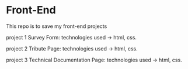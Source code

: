 # Front-End
This repo is to save my front-end projects

project 1 Survey Form:
  technologies used -> html, css.
  
project 2 Tribute Page:
  technologies used -> html, css.
  
project 3 Technical Documentation Page:
  technologies used -> html, css.
